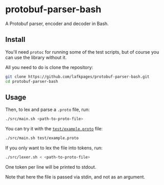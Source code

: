 # protobuf-parser-bash

A Protobuf parser, encoder and decoder in Bash.

## Install

You'll need `protoc` for running some of the test scripts, but of course
you can use the library without it.

All you need to do is clone the repository:

```bash
git clone https://github.com/lafkpages/protobuf-parser-bash.git
cd protobuf-parser-bash
```

<!--
Or, use bpkg to install it:

```bash
bpkg install lafkpages/protobuf-parser-bash
```
-->

## Usage

Then, to lex and parse a `.proto` file, run:

```bash
./src/main.sh <path-to-proto-file>
```

You can try it with the [`test/example.proto`](#test/example.proto) file:

```bash
./src/main.sh test/example.proto
```

If you only want to lex the file into tokens, run:

```bash
./src/lexer.sh < <path-to-proto-file>
```

One token per line will be printed to stdout.

Note that here the file is passed via stdin, and not as an argument.
